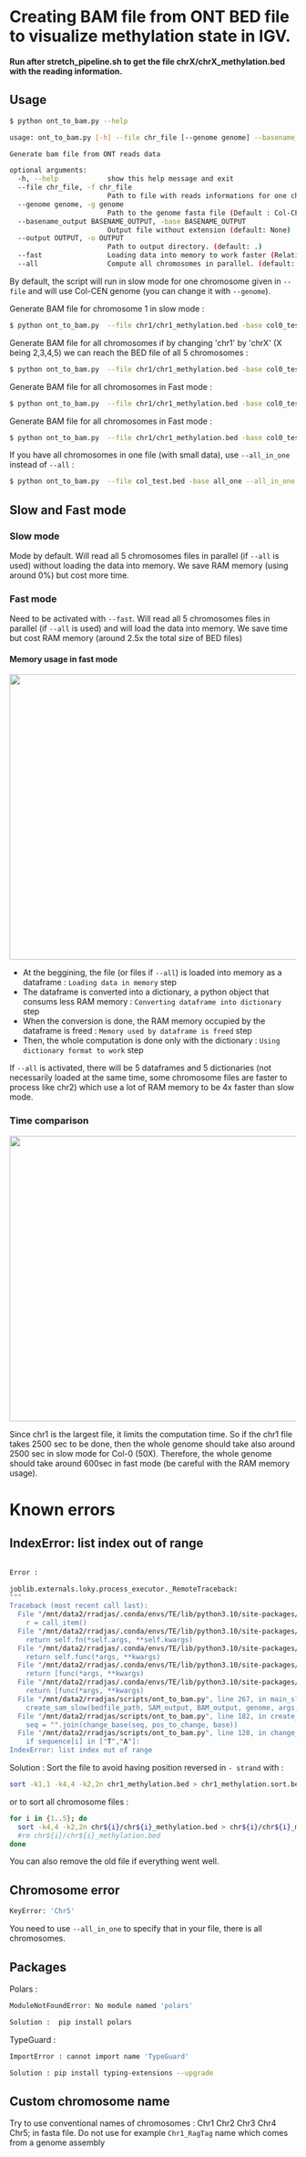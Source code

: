 # Creating BAM file from ONT BED file to visualize methylation state in IGV.


**Run after stretch_pipeline.sh to get the file chrX/chrX_methylation.bed with the reading information.**

## Usage
```bash
$ python ont_to_bam.py --help

usage: ont_to_bam.py [-h] --file chr_file [--genome genome] --basename_output BASENAME_OUTPUT [--output OUTPUT] [--fast] [--all]

Generate bam file from ONT reads data

optional arguments:
  -h, --help            show this help message and exit
  --file chr_file, -f chr_file
                        Path to file with reads informations for one chromosome. (default: None)
  --genome genome, -g genome
                        Path to the genome fasta file (Default : Col-CEN) (default: /mnt/data2/rradjas/genome/Col-CEN/fasta/Col-CEN_all.fasta)
  --basename_output BASENAME_OUTPUT, -base BASENAME_OUTPUT
                        Output file without extension (default: None)
  --output OUTPUT, -o OUTPUT
                        Path to output directory. (default: .)
  --fast                Loading data into memory to work faster (Relatively high memory usage, need at least 2.5*FILE_SIZE Go of RAM). (default: False)
  --all                 Compute all chromosomes in parallel. (default: False)
```

By default, the script will run in slow mode for one chromosome given in `--file` and will use Col-CEN genome (you can change it with `--genome`).

Generate BAM file for chromosome 1 in slow mode :
```bash
$ python ont_to_bam.py  --file chr1/chr1_methylation.bed -base col0_test
```

Generate BAM file for all chromosomes if by changing 'chr1' by 'chrX' (X being 2,3,4,5) we can reach the BED file of all 5 chromosomes :
```bash
$ python ont_to_bam.py  --file chr1/chr1_methylation.bed -base col0_test --all
```

Generate BAM file for all chromosomes in Fast mode :

```bash
$ python ont_to_bam.py  --file chr1/chr1_methylation.bed -base col0_test --all --fast
```

Generate BAM file for all chromosomes in Fast mode :
```bash
$ python ont_to_bam.py  --file chr1/chr1_methylation.bed -base col0_test --all --fast
```

If you have all chromosomes in one file (with small data), use `--all_in_one` instead of `--all` :
```bash
$ python ont_to_bam.py  --file col_test.bed -base all_one --all_in_one 
```

## Slow and Fast mode
### Slow mode
Mode by default. Will read all 5 chromosomes files in parallel (if `--all` is used) without loading the data into memory. We save RAM memory (using around 0%) but cost more time.

### Fast mode
Need to be activated with `--fast`. Will read all 5 chromosomes files in parallel (if `--all` is used) and will load the data into memory. We save time but cost RAM memory (around 2.5x the total size of BED files)

#### Memory usage in fast mode
<p align="center">
<img src="https://user-images.githubusercontent.com/71189947/190192041-2315610f-ffa7-4cf9-b6e3-6e2b5b1d3623.png" width="700" height="500"/>
</p>

* At the beggining, the file (or files if `--all`) is loaded into memory as a dataframe : `Loading data in memory` step
* The dataframe is converted into a dictionary, a python object that consums less RAM memory : `Converting dataframe into dictionary` step
* When the conversion is done, the RAM memory occupied by the dataframe is freed : `Memory used by dataframe is freed` step
* Then, the whole computation is done only with the dictionary : `Using dictionary format to work` step

If `--all` is activated, there will be 5 dataframes and 5 dictionaries (not necessarily loaded at the same time, some chromosome files are faster to process like chr2) which use a lot of RAM memory to be 4x faster than slow mode.

### Time comparison
<p align="center">
<img src="https://user-images.githubusercontent.com/71189947/190188112-dae6ee8a-211f-4118-a64f-2f35eb4d692e.png" width="700" height="500"/>
</p>
Since chr1 is the largest file, it limits the computation time. So if the chr1 file takes 2500 sec to be done, then the whole genome should take also around 2500 sec in slow mode for Col-0 (50X). Therefore, the whole genome should take around 600sec in fast mode (be careful with the RAM memory usage).

# Known errors

## IndexError: list index out of range
```bash

Error :

joblib.externals.loky.process_executor._RemoteTraceback:
"""
Traceback (most recent call last):
  File "/mnt/data2/rradjas/.conda/envs/TE/lib/python3.10/site-packages/joblib/externals/loky/process_executor.py", line 436, in _process_worker
    r = call_item()
  File "/mnt/data2/rradjas/.conda/envs/TE/lib/python3.10/site-packages/joblib/externals/loky/process_executor.py", line 288, in __call__
    return self.fn(*self.args, **self.kwargs)
  File "/mnt/data2/rradjas/.conda/envs/TE/lib/python3.10/site-packages/joblib/_parallel_backends.py", line 595, in __call__
    return self.func(*args, **kwargs)
  File "/mnt/data2/rradjas/.conda/envs/TE/lib/python3.10/site-packages/joblib/parallel.py", line 262, in __call__
    return [func(*args, **kwargs)
  File "/mnt/data2/rradjas/.conda/envs/TE/lib/python3.10/site-packages/joblib/parallel.py", line 262, in <listcomp>
    return [func(*args, **kwargs)
  File "/mnt/data2/rradjas/scripts/ont_to_bam.py", line 267, in main_slow
    create_sam_slow(bedfile_path, SAM_output, BAM_output, genome, args, chrom_name)
  File "/mnt/data2/rradjas/scripts/ont_to_bam.py", line 182, in create_sam_slow
    seq = "".join(change_base(seq, pos_to_change, base))
  File "/mnt/data2/rradjas/scripts/ont_to_bam.py", line 120, in change_base
    if sequence[i] in ["T","A"]:
IndexError: list index out of range
```

Solution : 
Sort the file to avoid having position reversed in `- strand` with :
```bash
sort -k1,1 -k4,4 -k2,2n chr1_methylation.bed > chr1_methylation.sort.bed
```
or to sort all chromosome files :
```bash
for i in {1..5}; do
  sort -k4,4 -k2,2n chr${i}/chr${i}_methylation.bed > chr${i}/chr${i}_methylation.sort.bed
  #rm chr${i}/chr${i}_methylation.bed
done 
```
You can also remove the old file if everything went well.

## Chromosome error

```bash
KeyError: 'Chr5' 
```
You need to use `--all_in_one` to specify that in your file, there is all chromosomes.
 
## Packages
Polars : 
```bash
ModuleNotFoundError: No module named 'polars'
```

```bash
Solution :  pip install polars
```
TypeGuard :
```bash
ImportError : cannot import name 'TypeGuard' 
```
```bash
Solution : pip install typing-extensions --upgrade
```

## Custom chromosome name

Try to use conventional names of chromosomes : Chr1 Chr2 Chr3 Chr4 Chr5; in fasta file.
Do not use for example `Chr1_RagTag` name which comes from a genome assembly
